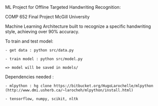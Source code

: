 ML Project for Offline Targeted Handwriting Recognition:

COMP 652 Final Project
McGill University

Machine Learning Architecture built to recognize a specific handwriting style, achieving over 90% accuracy.

To train and test model:

	- get data : python src/data.py

	- train model : python src/model.py

	=> model will be saved in models/

Dependencies needed :

	- mlpython : hg clone https://bitbucket.org/HugoLarochelle/mlpython (http://www.dmi.usherb.ca/~larocheh/mlpython/install.html)

	- tensorflow, numpy, scikit, nltk


